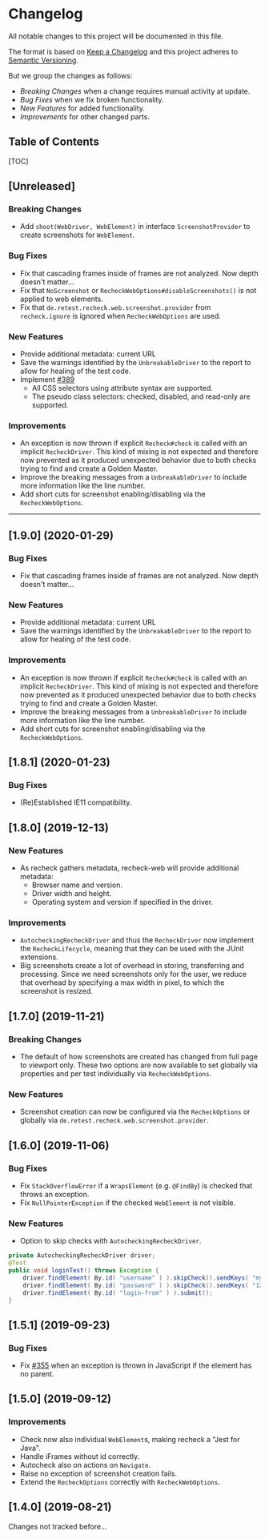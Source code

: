 Changelog
=========

All notable changes to this project will be documented in this file.

The format is based on [Keep a Changelog](https://keepachangelog.com/) and this project adheres to
[Semantic Versioning](https://semver.org/).

But we group the changes as follows:

* *Breaking Changes* when a change requires manual activity at update.
* *Bug Fixes* when we fix broken functionality.
* *New Features* for added functionality.
* *Improvements* for other changed parts.


Table of Contents
-----------------

[TOC]


[Unreleased]
------------

### Breaking Changes

* Add `shoot(WebDriver, WebElement)` in interface `ScreenshotProvider` to create screenshots for `WebElement`.

### Bug Fixes

* Fix that cascading frames inside of frames are not analyzed. Now depth doesn't matter...
* Fix that `NoScreenshot` or `RecheckWebOptions#disableScreenshots()` is not applied to web elements.
* Fix that `de.retest.recheck.web.screenshot.provider` from `recheck.ignore` is ignored when `RecheckWebOptions` are used.

### New Features

* Provide additional metadata: current URL
* Save the warnings identified by the `UnbreakableDriver` to the report to allow for healing of the test code.
* Implement [#389](https://github.com/retest/recheck-web/issues/389) 
    * All CSS selectors using attribute syntax are supported.
    * The pseudo class selectors: checked, disabled, and read-only are supported.

### Improvements

* An exception is now thrown if explicit `Recheck#check` is called with an implicit `RecheckDriver`. This kind of mixing is not expected and therefore now prevented as it produced unexpected behavior due to both checks trying to find and create a Golden Master.
* Improve the breaking messages from a `UnbreakableDriver` to include more information like the line number.
* Add short cuts for screenshot enabling/disabling via the `RecheckWebOptions`.


--------------------------------------------------------------------------------


[1.9.0] (2020-01-29)
--------------------

### Bug Fixes

* Fix that cascading frames inside of frames are not analyzed. Now depth doesn't matter...

### New Features

* Provide additional metadata: current URL
* Save the warnings identified by the `UnbreakableDriver` to the report to allow for healing of the test code.

### Improvements

* An exception is now thrown if explicit `Recheck#check` is called with an implicit `RecheckDriver`. This kind of mixing is not expected and therefore now prevented as it produced unexpected behavior due to both checks trying to find and create a Golden Master.
* Improve the breaking messages from a `UnbreakableDriver` to include more information like the line number.
* Add short cuts for screenshot enabling/disabling via the `RecheckWebOptions`.


[1.8.1] (2020-01-23)
--------------------

### Bug Fixes

* (Re)Established IE11 compatibility.


[1.8.0] (2019-12-13)
--------------------

### New Features

* As recheck gathers metadata, recheck-web will provide additional metadata:
    * Browser name and version.
    * Driver width and height.
    * Operating system and version if specified in the driver.

### Improvements

* `AutocheckingRecheckDriver` and thus the `RecheckDriver` now implement the `RecheckLifecycle`, meaning that they can be used with the JUnit extensions.
* Big screenshots create a lot of overhead in storing, transferring and processing. Since we need screenshots only for the user, we reduce that overhead by specifying a max width in pixel, to which the screenshot is resized. 


[1.7.0] (2019-11-21)
--------------------

### Breaking Changes

* The default of how screenshots are created has changed from full page to viewport only. These two options are now available to set globally via properties and per test individually via `RecheckWebOptions`.

### New Features

* Screenshot creation can now be configured via the `RecheckOptions` or globally via `de.retest.recheck.web.screenshot.provider`. 


[1.6.0] (2019-11-06)
--------------------

### Bug Fixes

* Fix `StackOverflowError` if a `WrapsElement` (e.g. `@FindBy`) is checked that throws an exception.
* Fix `NullPointerException` if the checked `WebElement` is not visible.

### New Features

* Option to skip checks with `AutocheckingRecheckDriver`.

```java
private AutocheckingRecheckDriver driver;
@Test
public void loginTest() throws Exception {
	driver.findElement( By.id( "username" ) ).skipCheck().sendKeys( "myuser" );
	driver.findElement( By.id( "password" ) ).skipCheck().sendKeys( "1234" );
	driver.findElement( By.id( "login-from" ) ).submit();
}
```


[1.5.1] (2019-09-23)
--------------------

### Bug Fixes

* Fix [#355](https://github.com/retest/recheck-web/issues/355) when an exception is thrown in JavaScript if the element has no parent. 


[1.5.0] (2019-09-12)
--------------------

### Improvements

* Check now also individual `WebElement`s, making recheck a "Jest for Java".
* Handle iFrames without id correctly.
* Autocheck also on actions on `Navigate`.
* Raise no exception of screenshot creation fails.
* Extend the `RecheckOptions` correctly with `RecheckWebOptions`.


[1.4.0] (2019-08-21)
--------------------

Changes not tracked before...
